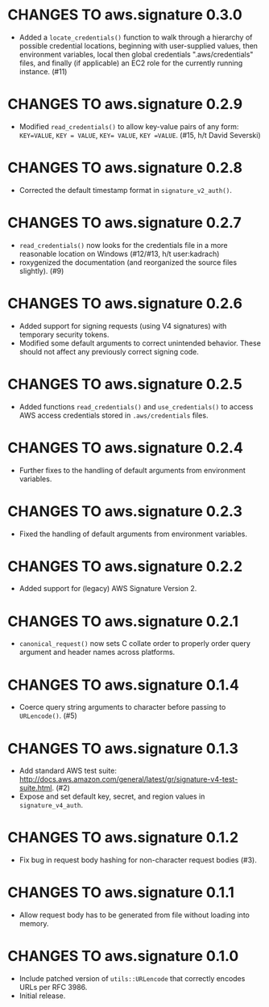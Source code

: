 # CHANGES TO aws.signature 0.3.0

* Added a `locate_credentials()` function to walk through a hierarchy of possible credential locations, beginning with user-supplied values, then environment variables, local then global credentials ".aws/credentials" files, and finally (if applicable) an EC2 role for the currently running instance. (#11)

# CHANGES TO aws.signature 0.2.9

* Modified `read_credentials()` to allow key-value pairs of any form: `KEY=VALUE`, `KEY = VALUE`, `KEY= VALUE`, `KEY =VALUE`. (#15, h/t David Severski)

# CHANGES TO aws.signature 0.2.8

* Corrected the default timestamp format in `signature_v2_auth()`.

# CHANGES TO aws.signature 0.2.7

* `read_credentials()` now looks for the credentials file in a more reasonable location on Windows (#12/#13, h/t user:kadrach)
* roxygenized the documentation (and reorganized the source files slightly). (#9)

# CHANGES TO aws.signature 0.2.6

* Added support for signing requests (using V4 signatures) with temporary security tokens.
* Modified some default arguments to correct unintended behavior. These should not affect any previously correct signing code.

# CHANGES TO aws.signature 0.2.5

* Added functions `read_credentials()` and `use_credentials()` to access AWS access credentials stored in `.aws/credentials` files.

# CHANGES TO aws.signature 0.2.4

* Further fixes to the handling of default arguments from environment variables.

# CHANGES TO aws.signature 0.2.3

* Fixed the handling of default arguments from environment variables.

# CHANGES TO aws.signature 0.2.2

* Added support for (legacy) AWS Signature Version 2.

# CHANGES TO aws.signature 0.2.1

* `canonical_request()` now sets C collate order to properly order query argument and header names across platforms.

# CHANGES TO aws.signature 0.1.4

* Coerce query string arguments to character before passing to `URLencode()`. (#5)

# CHANGES TO aws.signature 0.1.3

* Add standard AWS test suite: http://docs.aws.amazon.com/general/latest/gr/signature-v4-test-suite.html. (#2)
* Expose and set default key, secret, and region values in `signature_v4_auth`.

# CHANGES TO aws.signature 0.1.2

* Fix bug in request body hashing for non-character request bodies (#3).

# CHANGES TO aws.signature 0.1.1

* Allow request body has to be generated from file without loading into memory.

# CHANGES TO aws.signature 0.1.0

* Include patched version of `utils::URLencode` that correctly encodes URLs per RFC 3986.
* Initial release.
